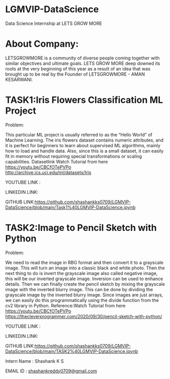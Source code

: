# LGMVIP-DataScience
Data Science Internship at LETS GROW MORE

# About Company:

LETSGROWMORE is a community of diverse people coming together 
with similar objectives and ultimate goals. LETS GROW MORE deep downed its 
roots at the very beginning of this year as a result of an idea that was brought up 
to be real by the Founder of LETSGROWMORE - AMAN KESARWANI.

# TASK1:Iris Flowers Classification ML Project 

Problem:

This particular ML project is usually referred 
to as the “Hello World” of Machine Learning. The iris flowers 
dataset contains numeric attributes, and it is perfect for beginners to 
learn about supervised ML algorithms, mainly how to load and handle data. Also,
since this is a small dataset, it can easily fit in memory without requiring special transformations or scaling capabilities.
Datasetlink Watch Tutorial from here
https://youtu.be/CBCfOTePVPo  
http://archive.ics.uci.edu/ml/datasets/Iris

YOUTUBE LINK :

LINKEDIN LINK:

GITHUB LINK:https://github.com/shashankks0709/LGMVIP-DataScience/blob/main/Task1%40LGMVIP-DataScience.ipynb

# TASK2:Image to Pencil Sketch with Python

Problem:

We need to read the image in RBG format and then convert it to a grayscale image.
This will turn an image into a classic black and white photo. 
Then the next thing to do is invert the grayscale image also called negative image,
this will be our inverted grayscale image. Inversion can be used to enhance details.
Then we can finally create the pencil sketch by mixing the grayscale image with the inverted blurry image. 
This can be done by dividing the grayscale image by the inverted blurry image. Since images are just arrays,
we can easily do this programmatically using the divide function from the cv2 library in Python. 
Reference:Watch Tutorial from here https://youtu.be/CBCfOTePVPo
https://thecleverprogrammer.com/2020/09/30/pencil-sketch-with-python/

YOUTUBE LINK :

LINKEDIN LINK:

GITHUB LINK:https://github.com/shashankks0709/LGMVIP-DataScience/blob/main/TASK2%40LGMVIP-DataScience.ipynb


Intern Name : Shashank K S

EMAIL ID : shashankreddy0709@gmail.com
